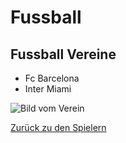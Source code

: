 
# Fussball
## Fussball Vereine

- Fc Barcelona
- Inter Miami

![Bild vom Verein](https://upload.wikimedia.org/wikipedia/de/a/aa/Fc_barcelona.svg)

[Zurück zu den Spielern](index.md)
